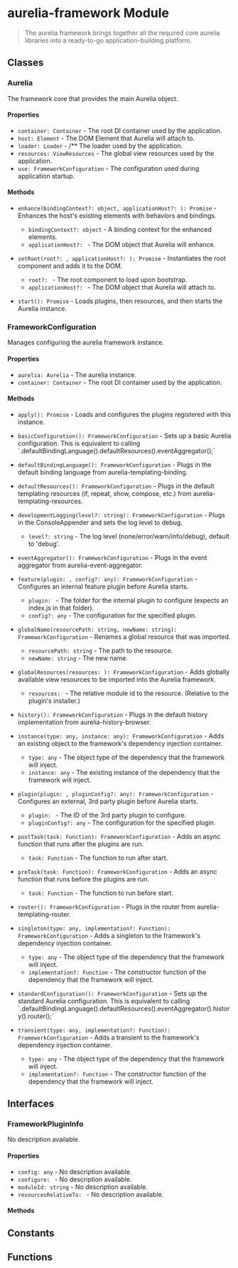 # aurelia-framework Module

> The aurelia framework brings together all the required core aurelia libraries into a ready-to-go application-building platform.

## Classes


### Aurelia

The framework core that provides the main Aurelia object.

#### Properties

* `container: Container` - The root DI container used by the application.
* `host: Element` - The DOM Element that Aurelia will attach to.
* `loader: Loader` - /**
The loader used by the application.
* `resources: ViewResources` - The global view resources used by the application.
* `use: FrameworkConfiguration` - The configuration used during application startup.

#### Methods


* `enhance(bindingContext?: object, applicationHost?: ): Promise` - Enhances the host&#x27;s existing elements with behaviors and bindings.
  * `bindingContext?: object` - A binding context for the enhanced elements.
  * `applicationHost?: ` - The DOM object that Aurelia will enhance.


* `setRoot(root?: , applicationHost?: ): Promise` - Instantiates the root component and adds it to the DOM.
  * `root?: ` - The root component to load upon bootstrap.
  * `applicationHost?: ` - The DOM object that Aurelia will attach to.


* `start(): Promise` - Loads plugins, then resources, and then starts the Aurelia instance.



### FrameworkConfiguration

Manages configuring the aurelia framework instance.

#### Properties

* `aurelia: Aurelia` - The aurelia instance.
* `container: Container` - The root DI container used by the application.

#### Methods


* `apply(): Promise` - Loads and configures the plugins registered with this instance.


* `basicConfiguration(): FrameworkConfiguration` - Sets up a basic Aurelia configuration. This is equivalent to calling &#x60;.defaultBindingLanguage().defaultResources().eventAggregator();&#x60;


* `defaultBindingLanguage(): FrameworkConfiguration` - Plugs in the default binding language from aurelia-templating-binding.


* `defaultResources(): FrameworkConfiguration` - Plugs in the default templating resources (if, repeat, show, compose, etc.) from aurelia-templating-resources.


* `developmentLogging(level?: string): FrameworkConfiguration` - Plugs in the ConsoleAppender and sets the log level to debug.
  * `level?: string` - The log level (none/error/warn/info/debug), default to &#x27;debug&#x27;.


* `eventAggregator(): FrameworkConfiguration` - Plugs in the event aggregator from aurelia-event-aggregator.


* `feature(plugin: , config?: any): FrameworkConfiguration` - Configures an internal feature plugin before Aurelia starts.
  * `plugin: ` - The folder for the internal plugin to configure (expects an index.js in that folder).
  * `config?: any` - The configuration for the specified plugin.


* `globalName(resourcePath: string, newName: string): FrameworkConfiguration` - Renames a global resource that was imported.
  * `resourcePath: string` - The path to the resource.
  * `newName: string` - The new name.


* `globalResources(resources: ): FrameworkConfiguration` - Adds globally available view resources to be imported into the Aurelia framework.
  * `resources: ` - The relative module id to the resource. (Relative to the plugin&#x27;s installer.)


* `history(): FrameworkConfiguration` - Plugs in the default history implementation from aurelia-history-browser.


* `instance(type: any, instance: any): FrameworkConfiguration` - Adds an existing object to the framework&#x27;s dependency injection container.
  * `type: any` - The object type of the dependency that the framework will inject.
  * `instance: any` - The existing instance of the dependency that the framework will inject.


* `plugin(plugin: , pluginConfig?: any): FrameworkConfiguration` - Configures an external, 3rd party plugin before Aurelia starts.
  * `plugin: ` - The ID of the 3rd party plugin to configure.
  * `pluginConfig?: any` - The configuration for the specified plugin.


* `postTask(task: Function): FrameworkConfiguration` - Adds an async function that runs after the plugins are run.
  * `task: Function` - The function to run after start.


* `preTask(task: Function): FrameworkConfiguration` - Adds an async function that runs before the plugins are run.
  * `task: Function` - The function to run before start.


* `router(): FrameworkConfiguration` - Plugs in the router from aurelia-templating-router.


* `singleton(type: any, implementation?: Function): FrameworkConfiguration` - Adds a singleton to the framework&#x27;s dependency injection container.
  * `type: any` - The object type of the dependency that the framework will inject.
  * `implementation?: Function` - The constructor function of the dependency that the framework will inject.


* `standardConfiguration(): FrameworkConfiguration` - Sets up the standard Aurelia configuration. This is equivalent to calling &#x60;.defaultBindingLanguage().defaultResources().eventAggregator().history().router();&#x60;


* `transient(type: any, implementation?: Function): FrameworkConfiguration` - Adds a transient to the framework&#x27;s dependency injection container.
  * `type: any` - The object type of the dependency that the framework will inject.
  * `implementation?: Function` - The constructor function of the dependency that the framework will inject.



## Interfaces


### FrameworkPluginInfo

No description available.

#### Properties

* `config: any` - No description available.
* `configure: ` - No description available.
* `moduleId: string` - No description available.
* `resourcesRelativeTo: ` - No description available.

#### Methods



## Constants


## Functions

